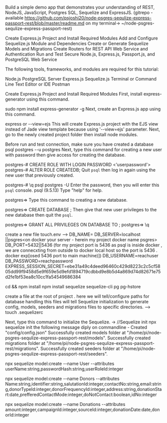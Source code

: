 Build a simple demo app that demonstrates your understanding
 of REST, NodeJS, JavaScript, Postgres SQL, Sequelize and ExpressJS.
 (gitrepo - available https://github.com/psjoshi20/node-psgres-sequlize-express-passport-rest/blob/master/readme.md
 on my terminal-> ~/node-psgres-sequlize-express-passport-rest)


 Create Express.js Project and Install Required Modules
Add and Configure Sequelize.js Module and Dependencies
Create or Generate Sequelize Models and Migrations
Create Routers for REST API Web Service and Authentication
Run and Test Secure Node.js, Express.js, Passport.js, and PostgreSQL Web Service

 The following tools, frameworks, and modules are required for this tutorial:

Node.js
PostgreSQL Server
Express.js
Sequelize.js
Terminal or Command Line
Text Editor or IDE
Postman

Create Express.js Project and Install Required Modules
 First, install express-generator using this command.

sudo npm install express-generator -g
Next, create an Express.js app using this command.

express <secure-node> or <your choice of name> --view=ejs
This will create Express.js project with the EJS view instead of Jade view template because using '--view=ejs' parameter. Next, go to the newly created project folder then install node modules.

Before run and test connection, make sure you have created a database 
psql postgres --u postgres
Next, type this command for creating a new user with password then give access for creating the database.

postgres-# CREATE ROLE <username> WITH LOGIN PASSWORD <'userpassword'>
postgres-# ALTER ROLE <username> CREATEDB;
Quit `psql` then log in again using the new user that previously created.

postgres-# \q
psql postgres -U <username>
Enter the password, then you will enter this `psql` console.
psql (9.5.13)
Type "help" for help.

postgres=>
Type this command to creating a new database.

postgres=> CREATE DATABASE <yourdatabase>;
Then give that new user privileges to the new database then quit the `psql`.

postgres=> GRANT ALL PRIVILEGES ON DATABASE <yourdatabase> TO <username>;
postgres=> \q


create a new file touch.env --> DB_NAME=<yourdatabase>
DB_SERVER=localhost ||psgres<on docker your server - herein my project docker name psgres>
DB_PORT=5432||5436 (for my project port is 5436 as psql is inside docker , we are connecxting from outside to docker local host so the port is 5436 . docker exp[osed 5436 port to main machine)])
DB_USERNAME=reachuser
DB_PASSWORD=reachpassword
EXPRESS_SESSION_SECRET=ebe31a49c4deed96460c429d8223c2c5cf5805dd99f9458d5e9f659e5d9efd1894719cdbbd9e8b5d4a869d74d82671e75d2fe1bf53ea8c10cc1fa54549686384


cd <projectname> && npm install 
 npm install sequelize sequelize-cli pg pg-hstore

create a file at the  root of project . here we will  tell/configure  paths  for database handling
this  files will tell Sequelize initialization to generate config, models, seeders and migrations files to specific directories.  --> touch .sequelizerc

 Next, type this command to initialize the Sequelize. ->  //Sequelize init
 npx sequelize init
 the following message diply on commandline -
 Created "config/config.json"
Successfully created models folder at "/home/pi/node-psgres-sequlize-express-passport-rest/models".
Successfully created migrations folder at "/home/pi/node-psgres-sequlize-express-passport-rest/migrations".
Successfully created seeders folder at "/home/pi/node-psgres-sequlize-express-passport-rest/seeders".

npx sequelize model:create --name User --attributes userName:string,passwordHash:string,userRoleId:integer

 npx sequelize model:create --name Donors --attributes Name:string,identifier:string,salutationId:integer,contactNo:string,email:string,donorTypeId:integer,donorFrequencyId:integer,address:string,donationStart:date,prefferedContactMode:integer,doNotContact:boolean,idNo:integer
 
 npx sequelize model:create --name Donations --attributes amount:integer,campaignId:integer,sourceId:integer,donationDate:date,donorId:integer





